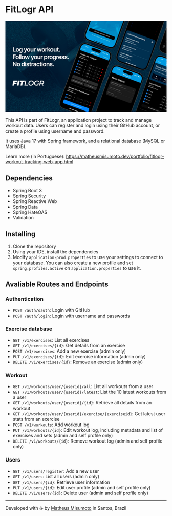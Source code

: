 # FitLogr API

![FitLogr Banner](fitlogr-banner.jpg)

This API is part of FitLogr, an application project to track and manage workout data. Users can register and login using their GitHub account, or create a profile using username and password.

It uses Java 17 with Spring framework, and a relational database (MySQL or MariaDB).

Learn more (in Portuguese): https://matheusmisumoto.dev/portfolio/fitlogr-workout-tracking-web-app.html

## Dependencies
- Spring Boot 3
- Spring Security
- Spring Reactive Web
- Spring Data
- Spring HateOAS
- Validation

## Installing
1. Clone the repository
2. Using your IDE, install the dependencies
3. Modify `application-prod.properties` to use your settings to connect to your database. You can also create a new profile and set `spring.profiles.active` on `application.properties` to use it.

## Avaliable Routes and Endpoints

### Authentication

- `POST /auth/oauth`: Login with GitHub
- `POST /auth/login`: Login with username and passwords

### Exercise database

- `GET /v1/exercises`:  List all exercises
- `GET /v1/exercises/{id}`: Get details from an exercise
- `POST /v1/exercises`: Add a new exercise (admin only)
- `PUT /v1/exercises/{id}`: Edit exercise information (admin only)
- `DELETE /v1/exercises/{id}`: Remove an exercise (admin only)

### Workout

- `GET /v1/workouts/user/{userid}/all`: List all workouts from a user
- `GET /v1/workouts/user/{userid}/latest`: List the 10 latest workouts from a user
- `GET /v1/workouts/user/{userid}/{id}`: Retrieve all details from an workout
- `GET /v1/workouts/user/{userid}/exercise/{exerciseid}`: Get latest user stats from an exercise
- `POST /v1/workouts`: Add workout log
- `PUT /v1/workouts/{id}`: Edit workout log, including metadata and list of exercises and sets (admin and self profile only)
- `DELETE /v1/workouts/{id}`: Remove workout log (admin and self profile only)

### Users

- `GET /v1/users/register`: Add a new user
- `GET /v1/users`: List all users (admin only)
- `GET /v1/users/{id}`: Retrieve user information
- `PUT /v1/users/{id}`: Edit user profile (admin and self profile only)
- `DELETE /V1/users/{id}`: Delete user (admin and self profile only)


---
Developed with ☕ by [Matheus Misumoto](https://matheusmisumoto.dev) in Santos, Brazil
